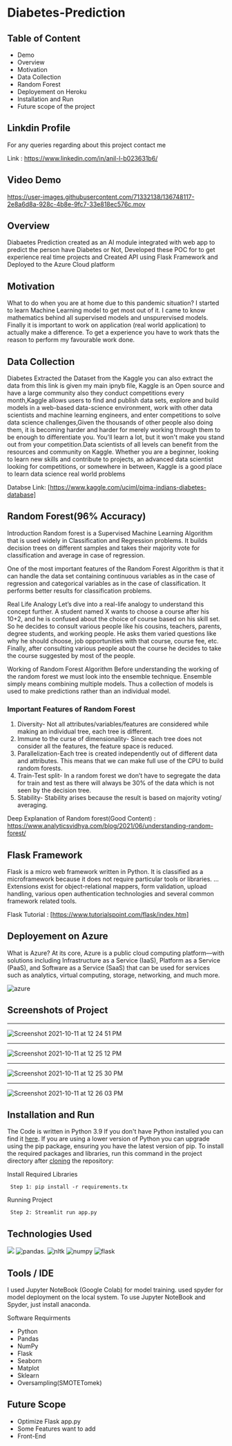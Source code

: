 # Diabetes-Prediction

## Table of Content
  * Demo
  * Overview
  * Motivation
  * Data Collection
  * Random Forest
  * Deployement on Heroku
  * Installation and Run 
  * Future scope of the project
 
## Linkdin Profile
For any queries regarding about this project contact me

Link : https://www.linkedin.com/in/anil-l-b023631b6/

## Video Demo

https://user-images.githubusercontent.com/71332138/136748117-2e8a6d8a-928c-4b8e-9fc7-33e818ec576c.mov

## Overview
Diabaetes Prediction created as an AI module integrated with web app to predict the person have Diabetes or Not, Developed these POC for to get experience real time projects and Created API using Flask Framework and Deployed to the Azure Cloud platform

## Motivation
What to do when you are at home due to this pandemic situation? I started to learn Machine Learning model to get most out of it. I came to know mathematics behind all supervised models and unspurervised models. Finally it is important to work on application (real world application) to actually make a difference. To get a experience you have to work thats the reason to perform my favourable work done.


## Data Collection 
Diabetes Extracted the Dataset from the Kaggle you can also extract the data from this link is given my main ipnyb file, Kaggle is an Open source and have a large community also they conduct competitions every month,Kaggle allows users to find and publish data sets, explore and build models in a web-based data-science environment, work with other data scientists and machine learning engineers, and enter competitions to solve data science challenges,Given the thousands of other people also doing them, it is becoming harder and harder for merely working through them to be enough to differentiate you. You'll learn a lot, but it won't make you stand out from your competition.Data scientists of all levels can benefit from the resources and community on Kaggle. Whether you are a beginner, looking to learn new skills and contribute to projects, an advanced data scientist looking for competitions, or somewhere in between, Kaggle is a good place to learn data science real world problems

Databse Link: [https://www.kaggle.com/uciml/pima-indians-diabetes-database]

## Random Forest(96% Accuracy)

Introduction
Random forest is a Supervised Machine Learning Algorithm that is used widely in Classification and Regression problems. It builds decision trees on different samples and takes their majority vote for classification and average in case of regression.

One of the most important features of the Random Forest Algorithm is that it can handle the data set containing continuous variables as in the case of regression and categorical variables as in the case of classification. It performs better results for classification problems.

Real Life Analogy
Let’s dive into a real-life analogy to understand this concept further. A student named X wants to choose a course after his 10+2, and he is confused about the choice of course based on his skill set. So he decides to consult various people like his cousins, teachers, parents, degree students, and working people. He asks them varied questions like why he should choose, job opportunities with that course, course fee, etc. Finally, after consulting various people about the course he decides to take the course suggested by most of the people.

Working of Random Forest Algorithm
Before understanding the working of the random forest we must look into the ensemble technique. Ensemble simply means combining multiple models. Thus a collection of models is used to make predictions rather than an individual model.

### Important Features of Random Forest
1. Diversity- Not all attributes/variables/features are considered while making an individual tree, each tree is different.
2. Immune to the curse of dimensionality- Since each tree does not consider all the features, the feature space is reduced.
3. Parallelization-Each tree is created independently out of different data and attributes. This means that we can make full use of the CPU to build random forests.
4.  Train-Test split- In a random forest we don’t have to segregate the data for train and test as there will always be 30% of the data which is not seen by the decision tree.
5.  Stability- Stability arises because the result is based on majority voting/ averaging.


Deep Explanation of Random forest(Good Content) : https://www.analyticsvidhya.com/blog/2021/06/understanding-random-forest/



## Flask Framework

Flask is a micro web framework written in Python. It is classified as a microframework because it does not require particular tools or libraries. ... Extensions exist for object-relational mappers, form validation, upload handling, various open authentication technologies and several common framework related tools.

Flask Tutorial : [https://www.tutorialspoint.com/flask/index.htm]

## Deployement on Azure

What is Azure? At its core, Azure is a public cloud computing platform—with solutions including Infrastructure as a Service (IaaS), Platform as a Service (PaaS), and Software as a Service (SaaS) that can be used for services such as analytics, virtual computing, storage, networking, and much more.

![azure](https://user-images.githubusercontent.com/71332138/136748845-9de4d297-0790-49e2-bac7-01447be17220.jpeg)


## Screenshots of Project


--------------------------------------------------------------------------------------------------------------------------------------------------------------
![Screenshot 2021-10-11 at 12 24 51 PM](https://user-images.githubusercontent.com/71332138/136748978-0effab6a-5b7a-4477-a78f-254074299320.png)



---------------------------------------------------------------------------------------------------------------------------------------------------------------
![Screenshot 2021-10-11 at 12 25 12 PM](https://user-images.githubusercontent.com/71332138/136748992-3f270486-5302-49bc-9b1f-9cc4d198b603.png)


-------------------------------------------------------------------------------------------------------------------------------------------------------------
![Screenshot 2021-10-11 at 12 25 30 PM](https://user-images.githubusercontent.com/71332138/136749002-64f393be-24c0-445c-a4b3-942b39ecb456.png)

-------------------------------------------------------------------------------------------------------------------------------------------------------------

![Screenshot 2021-10-11 at 12 26 03 PM](https://user-images.githubusercontent.com/71332138/136749024-f2b89c2f-b87e-4a73-b672-bd64196cc366.png)

## Installation and Run
The Code is written in Python 3.9 If you don't have Python installed you can find it [here](https://www.python.org/downloads/). If you are using a lower version of Python you can upgrade using the pip package, ensuring you have the latest version of pip. To install the required packages and libraries, run this command in the project directory after [cloning](https://www.howtogeek.com/451360/how-to-clone-a-github-repository/) the repository:

Install Required Libraries

     Step 1: pip install -r requirements.tx
     
Running Project

     Step 2: Streamlit run app.py

## Technologies Used

![](https://forthebadge.com/images/badges/made-with-python.svg)  ![pandas](https://user-images.githubusercontent.com/71332138/134156736-9dcc4675-e588-42a6-9481-816ac08654ab.png). ![nltk](https://user-images.githubusercontent.com/71332138/134540164-b00fafda-ccde-49ce-a5c5-3019a856f860.png) 
 ![numpy](https://user-images.githubusercontent.com/71332138/134540645-95fa9566-18ca-4719-8cc6-82153e96683c.png) 
                               ![flask](https://user-images.githubusercontent.com/71332138/136525463-d94befe6-f982-4f98-bd1c-833bdbd3c004.png)
   
         
                            
## Tools / IDE
I used Jupyter NoteBook (Google Colab) for model training. used spyder for model deployment on the local system. To use Jupyter NoteBook and Spyder, just install anaconda.

Software Requirments
* Python
* Pandas
* NumPy
* Flask
* Seaborn
* Matplot
* Sklearn
* Oversampling(SMOTETomek)

 
## Future Scope

* Optimize Flask app.py
* Some Features want to add
* Front-End 




